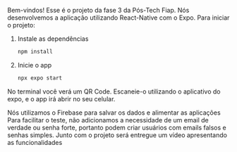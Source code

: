 Bem-vindos!
Esse é o projeto da fase 3 da Pós-Tech Fiap. Nós desenvolvemos a aplicação utilizando React-Native com o Expo.
Para iniciar o projeto:

1. Instale as dependências

   ```bash
   npm install
   ```

2. Inicie o app

   ```bash
   npx expo start
   ```

No terminal você verá um QR Code. Escaneie-o utilizando o aplicativo do expo, e o app irá abrir no seu celular.

Nós utilizamos o Firebase para salvar os dados e alimentar as aplicações
Para facilitar o teste, não adicionamos a necessidade de um email de verdade ou senha forte, portanto podem criar usuários com emails falsos e senhas simples.
Junto com o projeto será entregue um vídeo apresentando as funcionalidades

